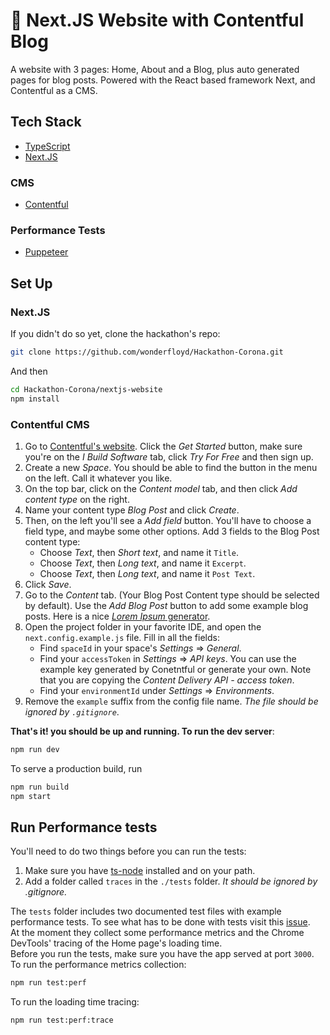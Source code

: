 # 📜 Next.JS Website with Contentful Blog
A website with 3 pages: Home, About and a Blog, plus auto generated pages for blog posts. Powered with the React based framework Next, and Contentful as a CMS.

## Tech Stack
- [TypeScript](https://www.typescriptlang.org/)
- [Next.JS](https://nextjs.org/)

### CMS
- [Contentful](https://www.contentful.com/)

### Performance Tests
-  [Puppeteer](https://pptr.dev/)

## Set Up
### Next.JS
If you didn't do so yet, clone the hackathon's repo:
```bash
git clone https://github.com/wonderfloyd/Hackathon-Corona.git
```
And then
```bash
cd Hackathon-Corona/nextjs-website
npm install
```

### Contentful CMS
1. Go to [Contentful's website](https://www.contentful.com/). Click the _Get Started_ button, make sure you're on the _I Build Software_ tab, click _Try For Free_ and then sign up.
2. Create a new _Space_. You should be able to find the button in the menu on the left. Call it whatever you like.
3. On the top bar, click on the _Content model_ tab, and then click _Add content type_ on the right.
4. Name your content type _Blog Post_ and click _Create_.
5. Then, on the left you'll see a _Add field_ button. You'll have to choose a field type, and maybe some other options. Add 3 fields to the Blog Post content type:
    - Choose _Text_, then _Short text_, and name it `Title`.
    - Choose _Text_, then _Long text_, and name it `Excerpt`.
    - Choose _Text_, then _Long text_, and name it `Post Text`.
6. Click _Save_.
7. Go to the _Content_ tab. (Your Blog Post Content type should be selected by default). Use the _Add Blog Post_ button to add some example blog posts. Here is a nice [_Lorem Ipsum_ generator](https://loremipsum.io/). 
8. Open the project folder in your favorite IDE, and open the `next.config.example.js` file. Fill in all the fields:
    - Find `spaceId` in your space's _Settings_ => _General_.
    - Find your `accessToken` in _Settings_ => _API keys_. You can use the example key generated by Conetntful or generate your own. Note that you are copying the _Content Delivery API - access token_.
    - Find your `environmentId` under _Settings_ => _Environments_.
9. Remove the `example` suffix from the config file name. _The file should be ignored by `.gitignore`_.

__That's it! you should be up and running. To run the dev server__:
```bash
npm run dev
```

To serve a production build, run
```bash
npm run build
npm start
```

## Run Performance tests
You'll need to do two things before you can run the tests:
1. Make sure you have [ts-node](https://www.npmjs.com/package/ts-node) installed and on your path.
2. Add a folder called `traces` in the `./tests` folder. _It should be ignored by .gitignore._ 

The `tests` folder includes two documented test files with example performance tests. To see what has to be done with tests visit this [issue](https://github.com/wonderfloyd/Hackathon-Corona/issues/40).  
At the moment they collect some performance metrics and the Chrome DevTools' tracing of the Home page's loading time.  
Before you run the tests, make sure you have the app served at port `3000`.  
To run the performance metrics collection:
```bash
npm run test:perf
```

To run the loading time tracing:
```bash
npm run test:perf:trace
```

